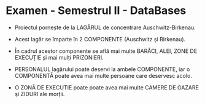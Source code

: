# Examen - Semestrul II - DataBases

  - Proiectul pornește de la LAGĂRUL de concentrare Auschwitz-Birkenau.

  - Acest lagăr se împarte în 2 COMPONENTE (Auschwitz și Birkenau).

  - În cadrul acestor componente se află mai multe BARĂCI, ALEI, ZONE DE EXECUȚIE și mai mulți PRIZONIERI.

  - PERSONALUL lagărului poate deservi la ambele COMPONENTE, iar o COMPONENTĂ poate avea mai multe persoane care deservesc acolo.

  - O ZONĂ DE EXECUTIE poate poate avea mai multe CAMERE DE GAZARE și ZIDURI ale morții.
